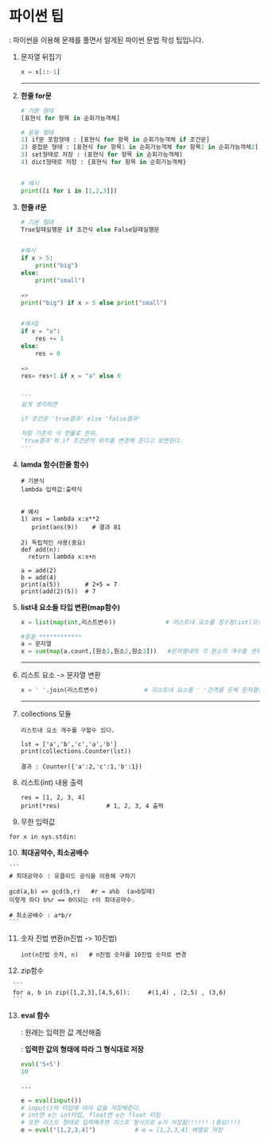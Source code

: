 # 파이썬 팁

: 파이썬을 이용해 문제를 풀면서 알게된 파이썬 문법 작성 팁입니다.



1. 문자열 뒤집기

   ```python
   x = x[::-1]
   ```

   ------

   

2. **한줄 for문**

   ```python
   # 기본 형태
   [표현식 for 항목 in 순회가능객체]
   
   # 응용 형태
   1) if문 포함형태 : [표현식 for 항목 in 순회가능객체 if 조건문]
   2) 중첩문 형태 : [표현식 for 항목1 in 순회가능객체 for 항목2 in 순회가능객체2]
   3) set형태로 저장 : (표현식 for 항목 in 순회가능객체)
   4) dict형태로 저장 : {표현식 for 항목 in 순회가능객체}
   
   
   # 예시
   print([i for i in [1,2,3]])
   
   ```

   

3. **한줄 if문**

   ```python
   # 기본 형태
   True일때실행문 if 조건식 else False일때실행문
   
   
   #예시
   if x > 5:
       print("big")
   else:
       print("small")
       
   =>
   print("big") if x > 5 else print("small")    
   
   
   #예시2
   if x = "a":
       res += 1
   else:
       res = 0
       
   =>
   res= res+1 if x = "a" else 0
   
   
   '''
   쉽게 생각하면
   
   if 조건문 'true결과' else 'false결과'
   
   처럼 기존의 식 한줄로 쓴뒤,
   'true결과'와 if 조건문의 위치를 변경해 준다고 보면된다.
   '''
   ```

   

4. **lamda 함수(한줄 함수)**

   ```
   # 기본식
   lambda 입력값:출력식
   
   
   # 예시
   1) ans = lambda x:x**2
      print(ans(9))    # 결과 81
      
   2) 독립적인 사용(중요)
   def add(n):
     return lambda x:x+n
     
   a = add(2)
   b = add(4)
   print(a(5))       # 2+5 = 7
   print(add(2)(5))  # 7
   ```

   

5. **list내 요소들 타입 변환(map함수)**

   ```python
   x = list(map(int,리스트변수))              # 리스트내 요소를 정수형(int)으로 변환
   
   #응용 ************
   a = 문자열
   x = sum(map(a.count,[원소1,원소2,원소3]))   #문자열내의 각 원소의 개수를 센뒤 그 값을 더함
   ```

   ------

   

6. 리스트 요소 -> 문자열 변환

   ```python
   x = ' '.join(리스트변수)             # 리스트내 요소를 ' '간격을 둔체 문자열형태로 연결
   ```

   -------



7. collections 모듈

   ```
   리스트내 요소 개수를 구할수 있다.
   
   lst = ['a','b','c','a','b']
   print(collections.Counter(lst))
   
   결과 : Counter({'a':2,'c':1,'b':1})
   ```

   

8. 리스트(int) 내용 출력

   ```
   res = [1, 2, 3, 4]
   print(*res)             # 1, 2, 3, 4 출력
   ```


9.  무한 입력값

   ```
   for x in sys.stdin:
   ```

10.  **최대공약수, 최소공배수**

    ```
    # 최대공약수 : 유클리드 공식을 이용해 구하기
    
    gcd(a,b) => gcd(b,r)   #r = a%b  (a>b일때) 
    이렇게 하다 b%r == 0이되는 r이 최대공약수.
    
    # 최소공배수 : a*b/r
    ```

    

11. 숫자 진법 변환(n진법 -> 10진법)

    ```
    int(n진법 숫자, n)   # n진법 숫자를 10진법 숫자로 변경
    ```

12.   zip함수

     ```
     for a, b in zip([1,2,3],[4,5,6]):     #(1,4) , (2,5) , (3,6)
     ```

13.  **eval 함수**

     : 원래는 입력한 값 계산해줌

     : **입력한 값의 형태에 따라 그 형식대로 저장**

     ```python
     eval('5+5')
     10
     
     ...
     
     e = eval(input())  
     # input()의 타입에 따라 값을 저장해준다.
     # int면 e는 int타입, float면 e는 float 타입
     # 또한 리스트 형태로 입력해주면 리스트 형식으로 e가 저장됨!!!!!! (중요!!!)
     e = eval("[1,2,3,4]")           # e = [1,2,3,4] 배열로 저장
     ```

     